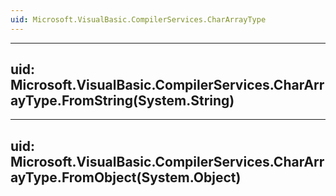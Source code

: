 ```yaml
---
uid: Microsoft.VisualBasic.CompilerServices.CharArrayType
---
```


---
uid: Microsoft.VisualBasic.CompilerServices.CharArrayType.FromString(System.String)
---

---
uid: Microsoft.VisualBasic.CompilerServices.CharArrayType.FromObject(System.Object)
---
